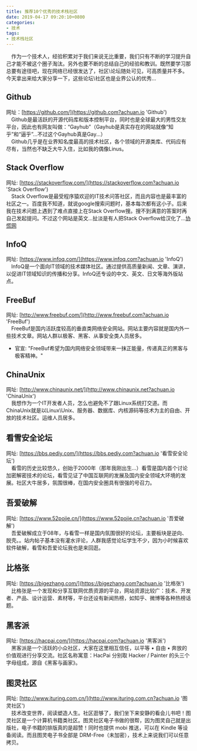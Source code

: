 ```yaml
---
title: 推荐10个优秀的技术栈社区
date: 2019-04-17 09:20:10+0800
categories:
- 技术
tags:
- 技术栈社区
---
```


&emsp;作为一个技术人，经验积累对于我们来说无比重要，我们只有不断的学习提升自己才能不被这个圈子淘汰。另外也要不断的总结自己的经验和教训。既然要学习那总要有途径吧，现在网络已经很发达了，社区\论坛随处可见，可高质量并不多。今天拿出来给大家分享一下，这些论坛\社区也是业界公认的优秀...

## Github
网址：[https://github.com/](https://github.com?achuan.io 'Github')  
&emsp;Github是最活跃的开源代码库和版本控制平台，同时也是全球最大的男性交友平台，因此也有网友叫做：“Gayhub”（Gayhub是真实存在的网站就像“知乎”和“逼乎”...不过这个Gayhub真是Gay...）  
&emsp;Github几乎是在业界知名度最高的技术社区，各个领域的开源类库、代码应有尽有，当然也不缺乏大牛入住，比如我的偶像Linus。  

## Stack Overflow  
网址: [https://stackoverflow.com/](https://stackoverflow.com?achuan.io 'Stack Overflow')  
&emsp;Stack Overflow是最受程序猿欢迎的IT技术问答社区，而且内容也是最丰富的社区之一。百度我不知道，就说google搜索问题时，基本每次都有这小子。后来我在技术问题上遇到了难点直接上在Stack Overflow搜。搜不到满意的答案时再自己发起提问。不过这个网站是英文...扯淡是有人把Stack Overflow给汉化了...[协慌网](https://routinepanic.com?achuan.io '协慌网')

## InfoQ
网址: [https://www.infoq.com/](https://www.infoq.com?achuan.io 'InfoQ')  
&emsp;InfoQ是一个面向IT领域的技术媒体社区。通过提供高质量新闻、文章、演讲，以促进IT领域知识的传播和分享。InfoQ还专设的中文、英文、日文等海外版站点。

## FreeBuf
网址: [http://www.freebuf.com/](http://www.freebuf.com?achuan.io 'FreeBuf')  
&emsp;FreeBuf是国内活跃度较高的垂直类网络安全网站。网站主要内容就是国内外一些技术文章。网站人群以极客、黑客、从事安全类人员居多。
 * 官宣: "FreeBuf希望为国内网络安全领域带来一抹正能量，传递真正的黑客与极客精神。"

## ChinaUnix
网址: [http://www.chinaunix.net/](http://www.chinaunix.net?achuan.io 'ChinaUnix')  
&emsp;我想作为一个IT开发者人员，怎么也避免不了跟Linux系统打交道。而ChinaUnix就是以Linux\Unix、服务器、数据库、内核源码等技术为主的自由、开放的技术社区。运维人员居多。

## 看雪安全论坛
网址: [https://bbs.pediy.com/](https://bbs.pediy.com?achuan.io '看雪安全论坛')  
&emsp;看雪的历史比较悠久，创始于2000年（那年我刚出生...）看雪是国内首个讨论加密解密技术的论坛，看雪见证了中国互联网的发展及国内安全领域大环境的发展。社区大牛居多，氛围很棒，在国内安全圈具有很强的号召力。

## 吾爱破解
网址: [https://www.52pojie.cn/](https://www.52pojie.cn?achuan.io '吾爱破解')  
&emsp;吾爱破解成立于08年，与看雪一样是国内氛围很好的论坛，主要板块是逆向、脱壳。。站内帖子基本没有灌水评论，人群我感觉论坛学生不少，因为小时候喜欢软件破解，看雪和吾爱论坛我也是来回逛。

## 比格张
网址: [https://bigezhang.com/](https://bigezhang.com?achuan.io '比格张')  
&emsp;比格张是一个发现和分享互联网优质资源的平台，网站资源比较广：技术、开发者、产品、设计运营、素材等，平台还设有新闻热榜，如知乎、微博等各种热榜话题。

## 黑客派
网址: [https://hacpai.com/](https://hacpai.com?achuan.io '黑客派')  
&emsp;黑客派是一个活跃的小众社区，大家在这里相互信任，以平等 • 自由 • 奔放的价值观进行分享交流。社区名称寓意：HacPai 分别取 Hacker / Painter 的头三个字母组成，源自《黑客与画家》。

## 图灵社区
网址: [http://www.ituring.com.cn/](http://www.ituring.com.cn?achuan.io '图灵社区')  
&emsp;技术改变世界，阅读塑造人生。社区逛够了，我们坐下来安静的看会儿书吧！图灵社区是一个计算机书籍类社区。图灵社区电子书做的很帮，因为图灵自己就是出版社，电子书籍的排版真的是超赞！同时也提供 mobi 推送，可以在 Kindle 等设备阅读。而且图灵电子书全部是 DRM-Free（未加密），技术上来说我们可以任意拷贝。
